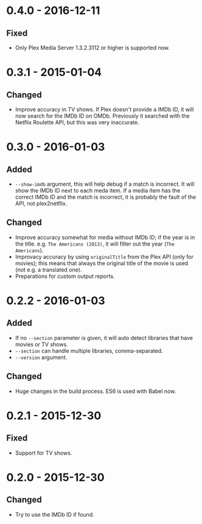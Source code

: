 # 0.4.0 - 2016-12-11
## Fixed
- Only Plex Media Server 1.3.2.3112 or higher is supported now. 

# 0.3.1 - 2015-01-04
## Changed
- Improve accuracy in TV shows. If Plex doesn't provide a IMDb ID, it will now search for the IMDb ID on OMDb. Previously it searched with the Netflix Roulette API, but this was very inaccurate.

# 0.3.0 - 2016-01-03
## Added
- `--show-imdb` argument, this will help debug if a match is incorrect. It will show the IMDb ID next to each meda item. If a media item has the correct IMDb ID and the match is incorrect, it is probably the fault of the API, not plex2netflix.

## Changed
- Improve accuracy somewhat for media without IMDb ID; if the year is in the title. e.g. `The Americans (2013)`, it will filter out the year (`The Americans`).
- Improvacy accuracy by using `originalTitle` from the Plex API (only for movies); this means that always the original title of the movie is used (not e.g. a translated one).
- Preparations for custom output reports.

# 0.2.2 - 2016-01-03
## Added
- If no `--section` parameter is given, it will auto detect libraries that have movies or TV shows.
- `--section` can handle multiple libraries, comma-separated.
- `--version` argument.

## Changed
- Huge changes in the build process. ES6 is used with Babel now.

# 0.2.1 - 2015-12-30
## Fixed
- Support for TV shows.

# 0.2.0 - 2015-12-30
## Changed
- Try to use the IMDb ID if found.
